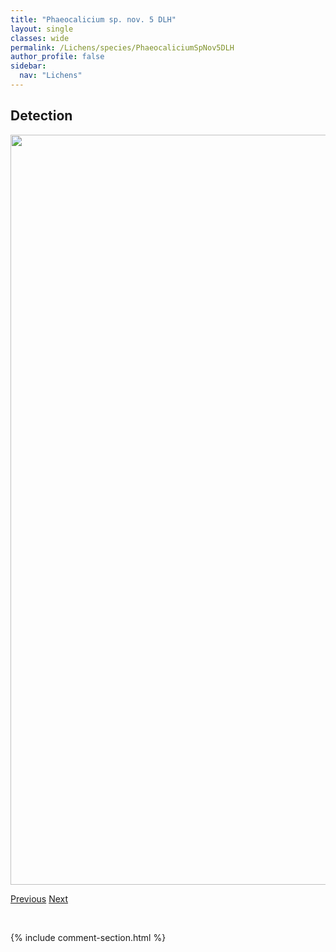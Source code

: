 ```yaml
---
title: "Phaeocalicium sp. nov. 5 DLH"
layout: single
classes: wide
permalink: /Lichens/species/PhaeocaliciumSpNov5DLH
author_profile: false
sidebar:
  nav: "Lichens"
---
```


<h2>Detection</h2>

<a href="https://drive.google.com/uc?export=view&id=1O4S1Kt1u8UP2eb5EzBxIsGIvoFwIuPa_">
<img src="https://drive.google.com/uc?export=view&id=1O4S1Kt1u8UP2eb5EzBxIsGIvoFwIuPa_" height = "1200" width = "800">
</a>


<a href="/DevelopmentWebsite/Lichens/species/PhaeocaliciumSpNov4DLH" class="pagination--pager" title="Phaeocalicium sp. nov. 4 DLH">Previous</a> <a href="/DevelopmentWebsite/Lichens/species/PhaeocaliciumSpNov6DLH" class="pagination--pager" title="Phaeocalicium sp. nov. 6 DLH">Next</a>

<p>&nbsp;</p>

{% include comment-section.html %}
